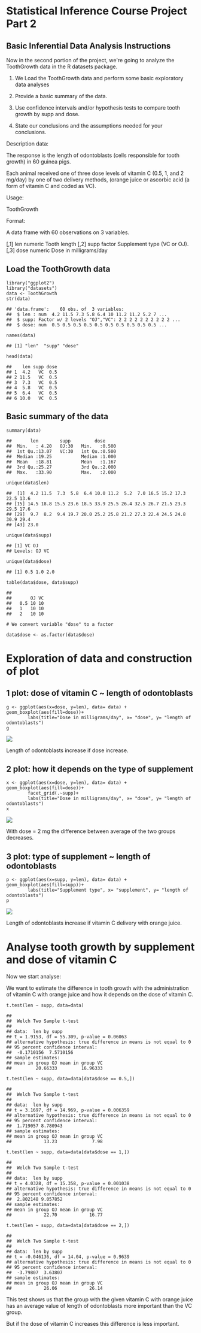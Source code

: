 Statistical Inference Course Project Part 2
===========================================

Basic Inferential Data Analysis Instructions
--------------------------------------------

Now in the second portion of the project, we're going to analyze the
ToothGrowth data in the R datasets package.

1.  We Load the ToothGrowth data and perform some basic exploratory data
    analyses

2.  Provide a basic summary of the data.

3.  Use confidence intervals and/or hypothesis tests to compare tooth
    growth by supp and dose.

4.  State our conclusions and the assumptions needed for
    your conclusions.

Description data:

The response is the length of odontoblasts (cells responsible for tooth
growth) in 60 guinea pigs.

Each animal received one of three dose levels of vitamin C (0.5, 1, and
2 mg/day) by one of two delivery methods, (orange juice or ascorbic acid
(a form of vitamin C and coded as VC).

Usage:

ToothGrowth

Format:

A data frame with 60 observations on 3 variables.

\[,1\] len numeric Tooth length \[,2\] supp factor Supplement type (VC
or OJ). \[,3\] dose numeric Dose in milligrams/day

Load the ToothGrowth data
-------------------------

    library("ggplot2")
    library("datasets")
    data <- ToothGrowth
    str(data)

    ## 'data.frame':    60 obs. of  3 variables:
    ##  $ len : num  4.2 11.5 7.3 5.8 6.4 10 11.2 11.2 5.2 7 ...
    ##  $ supp: Factor w/ 2 levels "OJ","VC": 2 2 2 2 2 2 2 2 2 2 ...
    ##  $ dose: num  0.5 0.5 0.5 0.5 0.5 0.5 0.5 0.5 0.5 0.5 ...

    names(data)

    ## [1] "len"  "supp" "dose"

    head(data)

    ##    len supp dose
    ## 1  4.2   VC  0.5
    ## 2 11.5   VC  0.5
    ## 3  7.3   VC  0.5
    ## 4  5.8   VC  0.5
    ## 5  6.4   VC  0.5
    ## 6 10.0   VC  0.5

Basic summary of the data
-------------------------

    summary(data)

    ##       len        supp         dose      
    ##  Min.   : 4.20   OJ:30   Min.   :0.500  
    ##  1st Qu.:13.07   VC:30   1st Qu.:0.500  
    ##  Median :19.25           Median :1.000  
    ##  Mean   :18.81           Mean   :1.167  
    ##  3rd Qu.:25.27           3rd Qu.:2.000  
    ##  Max.   :33.90           Max.   :2.000

    unique(data$len)

    ##  [1]  4.2 11.5  7.3  5.8  6.4 10.0 11.2  5.2  7.0 16.5 15.2 17.3 22.5 13.6
    ## [15] 14.5 18.8 15.5 23.6 18.5 33.9 25.5 26.4 32.5 26.7 21.5 23.3 29.5 17.6
    ## [29]  9.7  8.2  9.4 19.7 20.0 25.2 25.8 21.2 27.3 22.4 24.5 24.8 30.9 29.4
    ## [43] 23.0

    unique(data$supp)

    ## [1] VC OJ
    ## Levels: OJ VC

    unique(data$dose)

    ## [1] 0.5 1.0 2.0

    table(data$dose, data$supp)

    ##      
    ##       OJ VC
    ##   0.5 10 10
    ##   1   10 10
    ##   2   10 10

    # We convert variable "dose" to a factor

    data$dose <- as.factor(data$dose)

Exploration of data and construction of plot
============================================

1 plot: dose of vitamin C ~ length of odontoblasts
--------------------------------------------------

    g <- ggplot(aes(x=dose, y=len), data= data) + geom_boxplot(aes(fill=dose))+
            labs(title="Dose in milligrams/day", x= "dose", y= "length of odontoblasts")
    g

![](Statistical_Inference_Course_Project_Part_2_files/figure-markdown_strict/unnamed-chunk-3-1.png)

Length of odontoblasts increase if dose increase.

2 plot: how it depends on the type of supplement
------------------------------------------------

    x <- ggplot(aes(x=dose, y=len), data= data) + geom_boxplot(aes(fill=dose))+
            facet_grid(.~supp)+
            labs(title="Dose in milligrams/day", x= "dose", y= "length of odontoblasts")
    x

![](Statistical_Inference_Course_Project_Part_2_files/figure-markdown_strict/unnamed-chunk-4-1.png)

With dose = 2 mg the difference between average of the two groups
decreases.

3 plot: type of supplement ~ length of odontoblasts
---------------------------------------------------

    p <- ggplot(aes(x=supp, y=len), data= data) + geom_boxplot(aes(fill=supp))+
            labs(title="Supplement type", x= "supplement", y= "length of odontoblasts")
    p

![](Statistical_Inference_Course_Project_Part_2_files/figure-markdown_strict/unnamed-chunk-5-1.png)

Length of odontoblasts increase if vitamin C delivery with orange juice.

Analyse tooth growth by supplement and dose of vitamin C
========================================================

Now we start analyse:

We want to estimate the difference in tooth growth with the
administration of vitamin C with orange juice and how it depends on the
dose of vitamin C.

    t.test(len ~ supp, data=data)

    ## 
    ##  Welch Two Sample t-test
    ## 
    ## data:  len by supp
    ## t = 1.9153, df = 55.309, p-value = 0.06063
    ## alternative hypothesis: true difference in means is not equal to 0
    ## 95 percent confidence interval:
    ##  -0.1710156  7.5710156
    ## sample estimates:
    ## mean in group OJ mean in group VC 
    ##         20.66333         16.96333

    t.test(len ~ supp, data=data[data$dose == 0.5,])

    ## 
    ##  Welch Two Sample t-test
    ## 
    ## data:  len by supp
    ## t = 3.1697, df = 14.969, p-value = 0.006359
    ## alternative hypothesis: true difference in means is not equal to 0
    ## 95 percent confidence interval:
    ##  1.719057 8.780943
    ## sample estimates:
    ## mean in group OJ mean in group VC 
    ##            13.23             7.98

    t.test(len ~ supp, data=data[data$dose == 1,])

    ## 
    ##  Welch Two Sample t-test
    ## 
    ## data:  len by supp
    ## t = 4.0328, df = 15.358, p-value = 0.001038
    ## alternative hypothesis: true difference in means is not equal to 0
    ## 95 percent confidence interval:
    ##  2.802148 9.057852
    ## sample estimates:
    ## mean in group OJ mean in group VC 
    ##            22.70            16.77

    t.test(len ~ supp, data=data[data$dose == 2,])

    ## 
    ##  Welch Two Sample t-test
    ## 
    ## data:  len by supp
    ## t = -0.046136, df = 14.04, p-value = 0.9639
    ## alternative hypothesis: true difference in means is not equal to 0
    ## 95 percent confidence interval:
    ##  -3.79807  3.63807
    ## sample estimates:
    ## mean in group OJ mean in group VC 
    ##            26.06            26.14

This test shows us that the group with the given vitamin C with orange
juice has an average value of length of odontoblasts more important than
the VC group.

But if the dose of vitamin C increases this difference is less
important.
